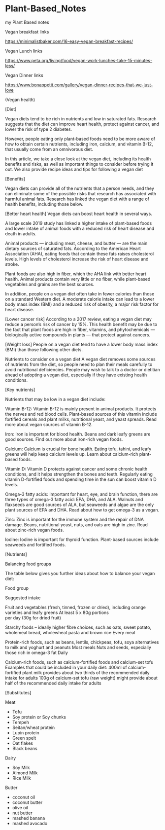 # Plant-Based_Notes
my Plant Based notes



Vegan breakfast links

https://minimalistbaker.com/16-easy-vegan-breakfast-recipes/

Vegan Lunch links

https://www.peta.org/living/food/vegan-work-lunches-take-15-minutes-less/

Vegan Dinner links 

https://www.bonappetit.com/gallery/vegan-dinner-recipes-that-we-just-love



(Vegan health)


[Diet]

Vegan diets tend to be rich in nutrients and low in saturated fats. Research suggests that the diet can improve heart health, protect against cancer, and lower the risk of type 2 diabetes.

However, people eating only plant-based foods need to be more aware of how to obtain certain nutrients, including iron, calcium, and vitamin B-12, that usually come from an omnivorous diet.

In this article, we take a close look at the vegan diet, including its health benefits and risks, as well as important things to consider before trying it out. We also provide recipe ideas and tips for following a vegan diet


[Benefits]

Vegan diets can provide all of the nutrients that a person needs, and they can eliminate some of the possible risks that research has associated with harmful animal fats. Research has linked the vegan diet with a range of health benefits, including those below.


[Better heart health]
Vegan diets can boost heart health in several ways.

A large scale 2019 study has linked a higher intake of plant-based foods and lower intake of animal foods with a reduced risk of heart disease and death in adults.

Animal products — including meat, cheese, and butter — are the main dietary sources of saturated fats. According to the American Heart Association (AHA), eating foods that contain these fats raises cholesterol levels. High levels of cholesterol increase the risk of heart disease and stroke.

Plant foods are also high in fiber, which the AHA link with better heart health. Animal products contain very little or no fiber, while plant-based vegetables and grains are the best sources.

In addition, people on a vegan diet often take in fewer calories than those on a standard Western diet. A moderate calorie intake can lead to a lower body mass index (BMI) and a reduced risk of obesity, a major risk factor for heart disease.


[Lower cancer risk]
According to a 2017 review, eating a vegan diet may reduce a person’s risk of cancer by 15%. This health benefit may be due to the fact that plant foods are high in fiber, vitamins, and phytochemicals — biologically active compounds in plants — that protect against cancers.


[Weight loss]
People on a vegan diet tend to have a lower body mass index (BMI) than those following other diets.


Nutrients to consider on a vegan diet
A vegan diet removes some sources of nutrients from the diet, so people need to plan their meals carefully to avoid nutritional deficiencies. People may wish to talk to a doctor or dietitian ahead of adopting a vegan diet, especially if they have existing health conditions.

[Key nutrients] 

Nutrients that may be low in a vegan diet include:

Vitamin B-12: Vitamin B-12 is mainly present in animal products. It protects the nerves and red blood cells. Plant-based sources of this vitamin include fortified cereals and plant milks, nutritional yeast, and yeast spreads. Read more about vegan sources of vitamin B-12.

Iron: Iron is important for blood health. Beans and dark leafy greens are good sources. Find out more about iron-rich vegan foods.

Calcium: Calcium is crucial for bone health. Eating tofu, tahini, and leafy greens will help keep calcium levels up. Learn about calcium-rich plant-based foods.

Vitamin D: Vitamin D protects against cancer and some chronic health conditions, and it helps strengthen the bones and teeth. Regularly eating vitamin D-fortified foods and spending time in the sun can boost vitamin D levels.

Omega-3 fatty acids: Important for heart, eye, and brain function, there are three types of omega-3 fatty acid: EPA, DHA, and ALA. Walnuts and flaxseeds are good sources of ALA, but seaweeds and algae are the only plant sources of EPA and DHA. Read about how to get omega-3 as a vegan.

Zinc: Zinc is important for the immune system and the repair of DNA damage. Beans, nutritional yeast, nuts, and oats are high in zinc. Read about zinc-rich vegan foods.

Iodine: Iodine is important for thyroid function. Plant-based sources include seaweeds and fortified foods.


[Nutrients]


Balancing food groups

The table below gives you further ideas about how to balance your vegan diet:

Food group

Suggested intake

Fruit and vegetables 
                            (fresh, tinned, frozen or dried), 
                            including orange varieties and 
                            leafy greens At least 5 x 80g portions	
                            per day (30g for dried fruit)
                       
Starchy foods – ideally higher fibre choices, such as oats, sweet potato, wholemeal bread, wholewheat pasta and brown rice	Every meal

Protein-rich foods, such as beans, lentils, chickpeas, tofu, soya alternatives to milk and yoghurt and peanuts	Most meals
                    Nuts and seeds, especially those rich in omega-3 fat Daily
                    
Calcium-rich foods, such as calcium-fortified foods and calcium-set tofu	
Examples that could 
be included in your daily diet:
                    400ml of calcium-fortified plant milk provides about 
                    two thirds of the recommended daily intake for adults
                    100g of calcium-set tofu (raw weight) might provide about 
                    half of the recommended daily intake for adults
                    

[Substitutes]

Meat

- Tofu
- Soy protein or Soy chunks
- Tempeh
- Seitan/wheat protein
- Lupin protein
- Green spelt
- Oat flakes
- Black beans 


Dairy

- Soy Milk
- Almond Milk 
- Rice Milk

Butter
- coconut oil 
- coconut butter 
- olive oil 
- nut butter 
- mashed banana 
- mashed avocado



